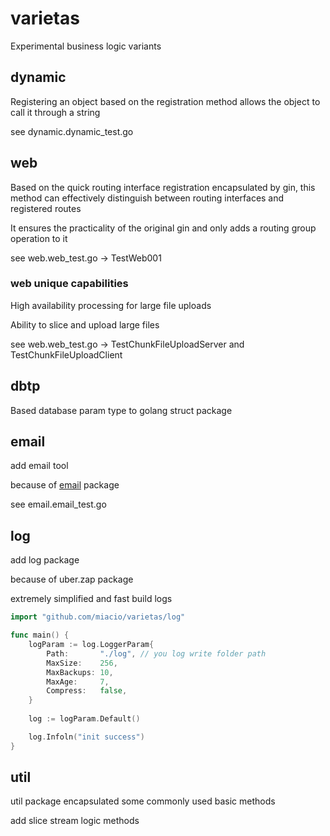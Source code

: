 # varietas
Experimental business logic variants

## dynamic
Registering an object based on the registration method allows the object to call it through a string

see dynamic.dynamic_test.go

## web
Based on the quick routing interface registration encapsulated by gin, this method can effectively distinguish between routing interfaces and registered routes

It ensures the practicality of the original gin and only adds a routing group operation to it

see web.web_test.go -> TestWeb001

### web unique capabilities
High availability processing for large file uploads

Ability to slice and upload large files

see web.web_test.go -> TestChunkFileUploadServer and TestChunkFileUploadClient

## dbtp
Based database param type to golang struct package

## email
add email tool

because of [email](https://github.com/jordan-wright/email) package

see email.email_test.go

## log
add log package

because of uber.zap package

extremely simplified and fast build logs

``` go
import "github.com/miacio/varietas/log"

func main() {
    logParam := log.LoggerParam{
        Path:       "./log", // you log write folder path
        MaxSize:    256,
        MaxBackups: 10,
        MaxAge:     7,
        Compress:   false,
    }
    
    log := logParam.Default()

    log.Infoln("init success")
}
```

## util
util package encapsulated some commonly used basic methods

add slice stream logic methods
